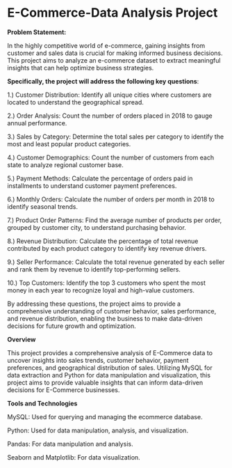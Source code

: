 # E-Commerce-Data Analysis Project

**Problem Statement:**

In the highly competitive world of e-commerce, gaining insights from customer and sales data is crucial for making informed business decisions. This project aims to analyze an e-commerce dataset to extract meaningful insights that can help optimize business strategies. 

**Specifically, the project will address the following key questions**:

1.) Customer Distribution: Identify all unique cities where customers are located to understand the geographical spread.

2.) Order Analysis: Count the number of orders placed in 2018 to gauge annual performance.

3.) Sales by Category: Determine the total sales per category to identify the most and least popular product categories.

4.) Customer Demographics: Count the number of customers from each state to analyze regional customer base.

5.) Payment Methods: Calculate the percentage of orders paid in installments to understand customer payment preferences.

6.) Monthly Orders: Calculate the number of orders per month in 2018 to identify seasonal trends.

7.) Product Order Patterns: Find the average number of products per order, grouped by customer city, to understand purchasing behavior.

8.) Revenue Distribution: Calculate the percentage of total revenue contributed by each product category to identify key revenue drivers.

9.) Seller Performance: Calculate the total revenue generated by each seller and rank them by revenue to identify top-performing sellers.

10.) Top Customers: Identify the top 3 customers who spent the most money in each year to recognize loyal and high-value customers.


By addressing these questions, the project aims to provide a comprehensive understanding of customer behavior, sales performance, and revenue distribution, enabling the business to make data-driven decisions for future growth and optimization.






**Overview**

This project provides a comprehensive analysis of E-Commerce data to uncover insights into sales trends, customer behavior, payment preferences, and geographical distribution of sales. Utilizing MySQL for data extraction and Python for data manipulation and visualization, this project aims to provide valuable insights that can inform data-driven decisions for E-Commerce businesses.

**Tools and Technologies**

MySQL: Used for querying and managing the ecommerce database.

Python: Used for data manipulation, analysis, and visualization.

Pandas: For data manipulation and analysis.

Seaborn and Matplotlib: For data visualization.
